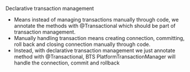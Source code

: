 Declarative transaction management
* Means instead of managing transactions manually through code, we annotate the methods with @Transactional which should be part of transaction management.
* Manually handling transaction means creating connection, committing, roll back and closing connection manually through code.
* Instead, with declarative transaction management we just annotate method with @Transactional, BTS PlatformTransactionManager will handle the connection, commit and rollback